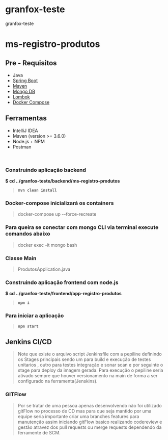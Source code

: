# granfox-teste
granfox-teste


# ms-registro-produtos


## Pre - Requisitos
- Java
- [Spring Boot](https://spring.io/projects/spring-boot)
- [Maven](https://maven.apache.org/guides/index.html)
- [Mongo DB](https://docs.mongodb.com/guides/)
- [Lombok](https://objectcomputing.com/resources/publications/sett/january-2010-reducing-boilerplate-code-with-project-lombok)
- [Docker Compose](https://docs.docker.com/compose/)


## Ferramentas
- IntelliJ IDEA
- Maven (version >= 3.6.0)
- Node.js + NPM
- Postman


<br/>


###  Construindo aplicação backend
**$ cd ../granfox-teste/backend/ms-registro-produtos**
> **```mvn clean install```** 


### Docker-compose inicializará os containers
> docker-compose up --force-recreate  

### Para queira se conectar com mongo CLI via terminal execute comandos abaixo
> docker exec -it mongo bash
                                                                                                                                          
### Classe Main
> ProdutosApplication.java



###  Construindo aplicação frontend com node.js
**$ cd ../granfox-teste/frontend/app-registro-produtos**
> **```npm i```**

### Para iniciar a aplicação
> **```npm start```**

## Jenkins CI/CD
> Note que existe o arquivo script Jenkinsfile com a pepiline definindo os Stages principais sendo um para  build e execução de testes unitarios , outro para testes integração e sonar scan e por seguinte o stage para deploy da imagem gerada.
> Para execução o pepiline seria ativado sempre que houver versionamento na main de forma a ser configurado na ferramenta(Jenskins).

### GITFlow 
> Por se tratar de uma pessoa apenas desenvolvendo não foi utilizado gitFlow no processo de CD mas para que seja mantido por uma equipe seria importante criar uma branches features para manutenção assim iniciando gitFlow basico realizando codereview e gestão atravez dos pull requests ou merge requests dependendo da ferramente de SCM.

